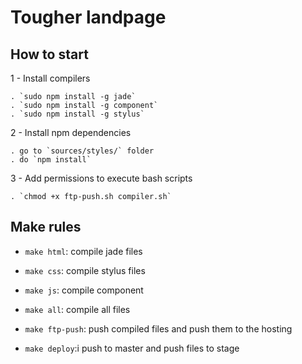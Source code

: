 # Tougher landpage

## How to start

  1 - Install compilers

    . `sudo npm install -g jade`
    . `sudo npm install -g component`
    . `sudo npm install -g stylus`

  2 - Install npm dependencies

    . go to `sources/styles/` folder
    . do `npm install`

  3 - Add permissions to execute bash scripts

    . `chmod +x ftp-push.sh compiler.sh`

## Make rules

  - `make html`: compile jade files

  - `make css`: compile stylus files

  - `make js`: compile component

  - `make all`: compile all files

  - `make ftp-push`: push compiled files and push them to the hosting

  - `make deploy`:i push to master and push files to stage
